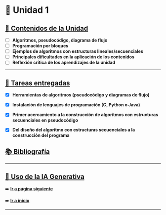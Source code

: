 # 📘 Unidad 1  

## [🧩 Contenidos de la Unidad](/unidad1/contenidosUnidad/algoritmos.md)
- [ ] **Algoritmos, pseudocódigo, diagrama de flujo**  
- [ ] **Programación por bloques**  
- [ ] **Ejemplos de algoritmos con estructuras lineales/secuenciales**  
- [ ] **Principales dificultades en la aplicación de los contenidos**  
- [ ] **Reflexión crítica de los aprendizajes de la unidad**  

---

## [📂 Tareas entregadas](/unidad1/contenidosUnidad/tareas.md)
- [x] **Herramientas de algoritmos (pseudocódigo y diagramas de flujo)**  
- [x] **Instalación de lenguajes de programación (C, Python o Java)**  
- [x] **Primer acercamiento a la construcción de algoritmos con estructuras secuenciales en pseudocódigo**  
- [x] **Del diseño del algoritmo con estructuras secuenciales a la construcción del programa**


## [📚 Bibliografía](/bibliografía.md)
  
---

## [🤖 Uso de la IA Generativa](/unidad1/contenidosUnidad/usoIA.md)




➡️ [**Ir a página siguiente**](unidad1/contenidosUnidad/algoritmos.md)

➡️ [**Ir a inicio**](cover.md)

---

